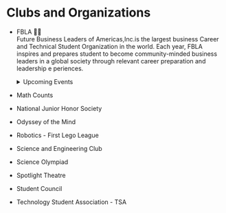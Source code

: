 # Clubs and Organizations

* FBLA 🧑‍⚕️ <br>
  Future Business Leaders of Americas,Inc.is the largest business Career and Technical Student Organization in the world. Each year, FBLA inspires and prepares student to become community-minded business leaders in a global society through relevant career preparation and leadership e periences.
  <details>
    <summary> Upcoming Events </summary>
    * FBLA meeting Club will meet Regularly every Wednesday at 4pm <br>
    * Regional Competitive Event Conference
        * March 20, 2025
  
  <details>
    <summary>
      Signup
    </summary>
    * Please join us by clicking on this link https://sites.google.com/wcpss.net/mpms-fbla/how-to-join)
  </details>
  
* Math Counts
* National Junior Honor Society
* Odyssey of the Mind
* Robotics - First Lego League
* Science and Engineering Club
* Science Olympiad
* Spotlight Theatre
* Student Council
* Technology Student Association - TSA
